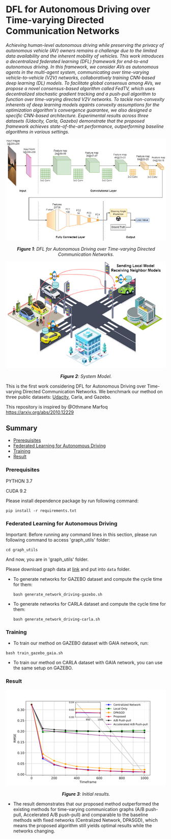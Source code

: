 # DFL for Autonomous Driving over Time-varying Directed Communication Networks

*Achieving human-level autonomous driving while preserving the privacy of autonomous vehicle (AV) owners remains a challenge due to the limited data availability and the inherent mobility of vehicles. This work introduces a decentralized federated learning (DFL) framework for end-to-end autonomous driving. In this framework, we consider AVs as autonomous agents in the multi-agent system, communicating over time-varying vehicle-to-vehicle (V2V) networks, collaboratively training CNN-based deep learning (DL) models. To facilitate global consensus among AVs, we propose a novel consensus-based algorithm called FedTV, which uses decentralized stochastic gradient tracking and a push-pull algorithm to function over time-varying directed V2V networks. To tackle non-convexity inherents of deep learning models againts convexity assumptions for the optimization algorithm's convergence guarantee, we also designed a specific CNN-based architecture. Experimental results across three datasets (Udacity, Carla, Gazebo) demonstrate that the proposed framework achieves state-of-the-art performance, outperforming baseline algorithms in various settings.*

![Fig-1](misc/Neural.drawio.png)
*<center>**Figure 1**: DFL for Autonomous Driving over Time-varying Directed Communication Networks.</center>*

![Fig-2](misc/FL-Autonomous.drawio.png)
*<center>**Figure 2**: System Model.</center>*

This is the first work considering DFL for Autonomous Driving over Time-varying Directed Communication Networks. We benchmark our method on three public datasets: [Udacity](https://www.udacity.com/self-driving-car), Carla, and Gazebo.

This repository is inspired by @Othmane Marfoq https://arxiv.org/abs/2010.12229

## Summary

* [Prerequisites](#prerequisites)
* [Federated Learning for Autonomous Driving](#federated-learning-for-autonomous-driving)
* [Training](#training)
* [Result](#result)

### Prerequisites

PYTHON 3.7

CUDA 9.2

Please install dependence package by run following command:
```
pip install -r requirements.txt
```

### Federated Learning for Autonomous Driving

Important: Before running any command lines in this section, please run following command to access 'graph_utils' folder:
```
cd graph_utils
```
And now, you are in 'graph_utils' folder.

Please download graph data at [link](https://github.com/omarfoq/communication-in-cross-silo-fl/tree/main/graph_utils/data) and put into `data` folder.

* To generate networks for GAZEBO dataset and compute the cycle time for them:
    ```
    bash generate_network_driving-gazebo.sh
    ```

* To generate networks for CARLA dataset and compute the cycle time for them:
    ```
    bash generate_network_driving-carla.sh
    ```

### Training

* To train our method on GAZEBO dataset with GAIA network, run:

```
bash train_gazebo_gaia.sh
```

* To train our method on CARLA dataset with GAIA network, you can use the same setup on GAZEBO.

### Result
![Fig-3](misc/network_comparison.png)
*<center>**Figure 3**: Initial results.</center>*

* The result demonstrates that our proposed method outperformed the existing methods for time-varying communication graphs (A/B push-pull, Accelerated A/B push-pull) and comparable to the baseline methods with fixed networks (Centralized Network, DPASGD), which means the proposed algorithm still yields optimal results while the networks changing.
